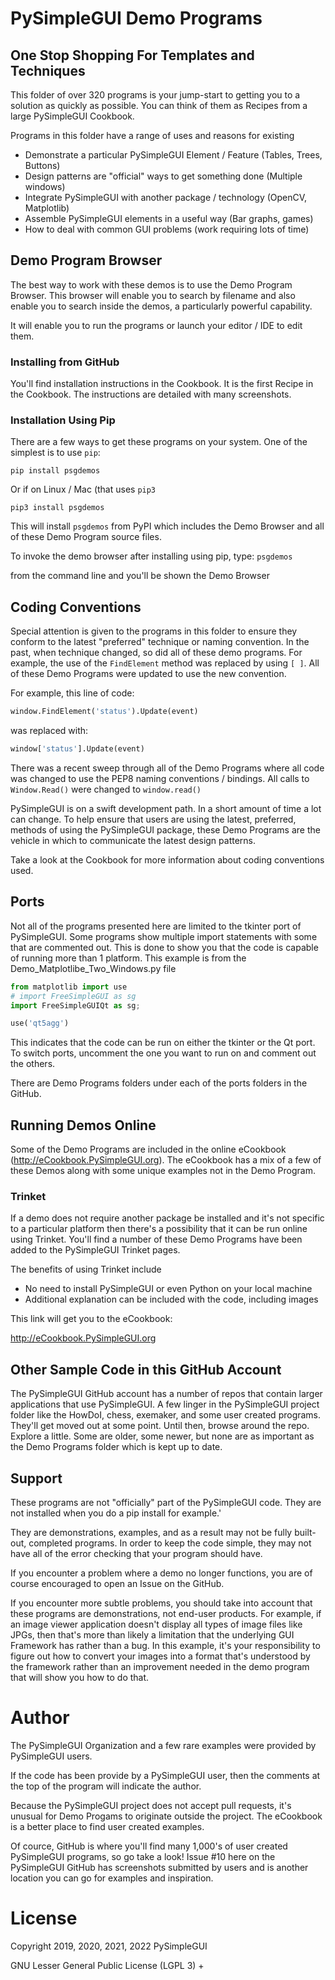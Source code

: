 # PySimpleGUI Demo Programs

## One Stop Shopping For Templates and Techniques 

This folder of over 320 programs is your jump-start to getting you to a solution as quickly as possible.  You can think of them as Recipes from a large PySimpleGUI Cookbook.

Programs in this folder have a range of uses and reasons for existing

* Demonstrate a particular PySimpleGUI Element / Feature (Tables, Trees, Buttons)
* Design patterns are "official" ways to get something done (Multiple windows)
* Integrate PySimpleGUI with another package / technology (OpenCV, Matplotlib)
* Assemble PySimpleGUI elements in a useful way (Bar graphs, games)
* How to deal with common GUI problems (work requiring lots of time)


## Demo Program Browser

The best way to work with these demos is to use the Demo Program Browser.   This browser will enable you to search by filename and also enable you to search inside the demos, a particularly powerful capability.

It will enable you to run the programs or launch your editor / IDE to edit them.

### Installing from GitHub

You'll find installation instructions in the Cookbook.  It is the first Recipe in the Cookbook.  The instructions are detailed with many screenshots.

### Installation Using Pip

There are a few ways to get these programs on your system.  One of the simplest is to use `pip`:

`pip install psgdemos`

Or if on Linux / Mac (that uses `pip3`


`pip3 install psgdemos`

This will install `psgdemos` from PyPI which includes the Demo Browser and all of these Demo Program source files.

To invoke the demo browser after installing using pip, type:
`psgdemos` 

from the command line and you'll be shown the Demo Browser


## Coding Conventions

Special attention is given to the programs in this folder to ensure they conform to the latest "preferred" technique or naming convention.  In the past, when technique changed, so did all of these demo programs.  For example, the use of the `FindElement` method was replaced by using `[ ]`.  All of these Demo Programs were updated to use the new convention.  

For example, this line of code:

```python
window.FindElement('status').Update(event)
```

was replaced with:

```python
window['status'].Update(event)
```

There was a recent sweep through all of the Demo Programs where all code was changed to use the PEP8 naming conventions / bindings.  All calls to `Window.Read()` were changed to `window.read()`

PySimpleGUI is on a swift development path.  In a short amount of time a lot can change.  To help ensure that users are using the latest, preferred, methods of using the PySimpleGUI package, these Demo Programs are the vehicle in which to communicate the latest design patterns.

Take a look at the Cookbook for more information about coding conventions used.

## Ports

Not all of the programs presented here are limited to the tkinter port of PySimpleGUI.  Some programs show multiple import statements with some that are commented out.  This is done to show you that the code is capable of running more than 1 platform.  This example is from the Demo_Matplotlibe_Two_Windows.py file

```python
from matplotlib import use
# import FreeSimpleGUI as sg
import FreeSimpleGUIQt as sg;

use('qt5agg')
```

This indicates that the code can be run on either the tkinter or the Qt port.  To switch ports, uncomment the one you want to run on and comment out the others.

There are Demo Programs folders under each of the ports folders in the GitHub.


## Running Demos Online

Some of the Demo Programs are included in the online eCookbook (http://eCookbook.PySimpleGUI.org).  The eCookbook has a mix of a few of these Demos along with some unique examples not in the Demo Program.


### Trinket

If a demo does not require another package be installed and it's not specific to a particular platform then there's a possibility that it can be run online using Trinket.  You'll find a number of these Demo Programs have been added to the PySimpleGUI Trinket pages.  

The benefits of using Trinket include

* No need to install PySimpleGUI or even Python on your local machine
* Additional explanation can be included with the code, including images

This link will get you to the eCookbook:

http://eCookbook.PySimpleGUI.org


## Other Sample Code in this GitHub Account

The PySimpleGUI GitHub account has a number of repos that contain larger applications that use PySimpleGUI. A few linger in the PySimpleGUI project folder like the HowDoI, chess, exemaker, and some user created programs.  They'll get moved out at some point.  Until then, browse around the repo.  Explore a little.  Some are older, some newer, but none are as important as the Demo Programs folder which is kept up to date.

## Support

These programs are not "officially" part of the PySimpleGUI code.  They are not installed when you do a pip install for example.'

They are demonstrations, examples, and as a result may not be fully built-out, completed programs.  In order to keep the code simple, they may not have all of the error checking that your program should have.

If you encounter a problem where a demo no longer functions, you are of course encouraged to open an Issue on the GitHub.  

If you encounter more subtle problems, you should take into account that these programs are demonstrations, not end-user products.  For example, if an image viewer application doesn't display all types of image files like JPGs, then that's more than likely a limitation that the underlying GUI Framework has rather than a bug.  In this example, it's your responsibility to figure out how to convert your images into a format that's understood by the framework rather than an improvement needed in the demo program that will show you how to do that.


# Author 

The PySimpleGUI Organization and a few rare examples were provided by PySimpleGUI users.

If the code has been provide by a PySimpleGUI user, then the comments at the top of the program will indicate the author.

Because the PySimpleGUI project does not accept pull requests, it's unusual for Demo Progams to originate outside the project.  The eCookbook is a better place to find user created examples.  

Of cource, GitHub is where you'll find many 1,000's of user created PySimpleGUI programs, so go take a look!  Issue #10 here on the PySimpleGUI GitHub has screenshots submitted by users and is another location you can go for examples and inspiration.
   
# License        

Copyright 2019, 2020, 2021, 2022 PySimpleGUI

GNU Lesser General Public License (LGPL 3) +  
